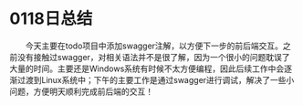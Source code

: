 # 0118日总结

&emsp;&emsp;今天主要在todo项目中添加swagger注解，以方便下一步的前后端交互。之前没有接触过swagger，对相关语法并不是很了解，因为一个很小的问题耽误了大量的时间。主要还是Windows系统有时候不太方便编程，因此后续工作中会逐渐过渡到Linux系统中；下午的主要工作是通过swagger进行调试，解决了一些小问题，方便明天顺利完成前后端的交互！
